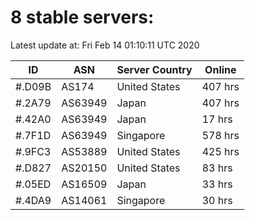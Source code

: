 # 8 stable servers:

Latest update at: Fri Feb 14 01:10:11 UTC 2020

| ID | ASN | Server Country | Online |
| -- | --- | -------------- | ------ |
| #.D09B | AS174 | United States | 407 hrs |
| #.2A79 | AS63949 | Japan | 407 hrs |
| #.42A0 | AS63949 | Japan | 17 hrs |
| #.7F1D | AS63949 | Singapore | 578 hrs |
| #.9FC3 | AS53889 | United States | 425 hrs |
| #.D827 | AS20150 | United States | 83 hrs |
| #.05ED | AS16509 | Japan | 33 hrs |
| #.4DA9 | AS14061 | Singapore | 30 hrs |

